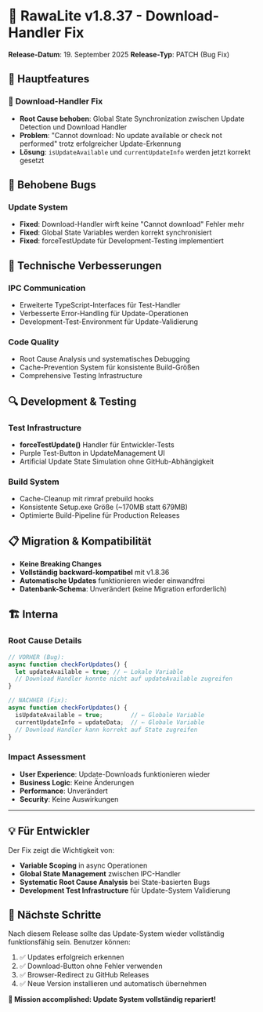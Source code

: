 # 🔧 RawaLite v1.8.37 - Download-Handler Fix

**Release-Datum**: 19. September 2025
**Release-Typ**: PATCH (Bug Fix)

## 🎯 Hauptfeatures

### 🔧 **Download-Handler Fix**
- **Root Cause behoben**: Global State Synchronization zwischen Update Detection und Download Handler
- **Problem**: "Cannot download: No update available or check not performed" trotz erfolgreicher Update-Erkennung
- **Lösung**: `isUpdateAvailable` und `currentUpdateInfo` werden jetzt korrekt gesetzt

## 🐛 Behobene Bugs

### **Update System**
- **Fixed**: Download-Handler wirft keine "Cannot download" Fehler mehr
- **Fixed**: Global State Variables werden korrekt synchronisiert
- **Fixed**: forceTestUpdate für Development-Testing implementiert

## 🚀 Technische Verbesserungen

### **IPC Communication**
- Erweiterte TypeScript-Interfaces für Test-Handler
- Verbesserte Error-Handling für Update-Operationen
- Development-Test-Environment für Update-Validierung

### **Code Quality**
- Root Cause Analysis und systematisches Debugging
- Cache-Prevention System für konsistente Build-Größen
- Comprehensive Testing Infrastructure

## 🔍 Development & Testing

### **Test Infrastructure**
- **forceTestUpdate()** Handler für Entwickler-Tests
- Purple Test-Button in UpdateManagement UI
- Artificial Update State Simulation ohne GitHub-Abhängigkeit

### **Build System**
- Cache-Cleanup mit rimraf prebuild hooks
- Konsistente Setup.exe Größe (~170MB statt 679MB)
- Optimierte Build-Pipeline für Production Releases

## 📋 Migration & Kompatibilität

- **Keine Breaking Changes**
- **Vollständig backward-kompatibel** mit v1.8.36
- **Automatische Updates** funktionieren wieder einwandfrei
- **Datenbank-Schema**: Unverändert (keine Migration erforderlich)

## 🏗️ Interna

### **Root Cause Details**
```typescript
// VORHER (Bug):
async function checkForUpdates() {
  let updateAvailable = true; // ← Lokale Variable
  // Download Handler konnte nicht auf updateAvailable zugreifen
}

// NACHHER (Fix):
async function checkForUpdates() {
  isUpdateAvailable = true;        // ← Globale Variable
  currentUpdateInfo = updateData;  // ← Globale Variable  
  // Download Handler kann korrekt auf State zugreifen
}
```

### **Impact Assessment**
- **User Experience**: Update-Downloads funktionieren wieder
- **Business Logic**: Keine Änderungen
- **Performance**: Unverändert
- **Security**: Keine Auswirkungen

---

## 💡 Für Entwickler

Der Fix zeigt die Wichtigkeit von:
- **Variable Scoping** in async Operationen
- **Global State Management** zwischen IPC-Handler
- **Systematic Root Cause Analysis** bei State-basierten Bugs
- **Development Test Infrastructure** für Update-System Validierung

## 🎯 Nächste Schritte

Nach diesem Release sollte das Update-System wieder vollständig funktionsfähig sein. Benutzer können:

1. ✅ Updates erfolgreich erkennen
2. ✅ Download-Button ohne Fehler verwenden  
3. ✅ Browser-Redirect zu GitHub Releases
4. ✅ Neue Version installieren und automatisch übernehmen

**🏁 Mission accomplished: Update System vollständig repariert!**